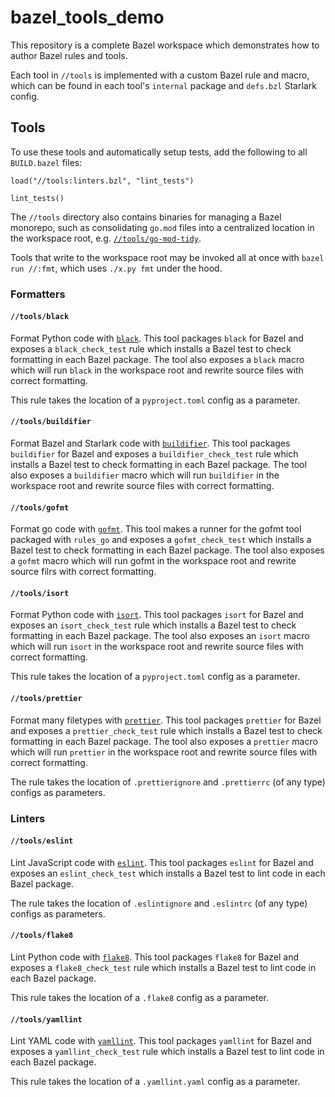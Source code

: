 # bazel_tools_demo

This repository is a complete Bazel workspace which demonstrates how to author
Bazel rules and tools.

Each tool in `//tools` is implemented with a custom Bazel rule and macro, which
can be found in each tool's `internal` package and `defs.bzl` Starlark config.

## Tools

To use these tools and automatically setup tests, add the following to all
`BUILD.bazel` files:

```bazel
load("//tools:linters.bzl", "lint_tests")

lint_tests()
```

The `//tools` directory also contains binaries for managing a Bazel monorepo,
such as consolidating `go.mod` files into a centralized location in the
workspace root, e.g. [`//tools/go-mod-tidy`].

[`//tools/go-mod-tidy`]: tools/go-mod-tidy

Tools that write to the workspace root may be invoked all at once with
`bazel run //:fmt`, which uses `./x.py fmt` under the hood.

### Formatters

#### `//tools/black`

Format Python code with [`black`]. This tool packages `black` for Bazel and
exposes a `black_check_test` rule which installs a Bazel test to check
formatting in each Bazel package. The tool also exposes a `black` macro which
will run `black` in the workspace root and rewrite source files with correct
formatting.

This rule takes the location of a `pyproject.toml` config as a parameter.

[`black`]: https://pypi.org/project/black/

#### `//tools/buildifier`

Format Bazel and Starlark code with [`buildifier`]. This tool packages
`buildifier` for Bazel and exposes a `buildifier_check_test` rule which installs
a Bazel test to check formatting in each Bazel package. The tool also exposes a
`buildifier` macro which will run `buildifier` in the workspace root and rewrite
source files with correct formatting.

[`buildifier`]: https://github.com/bazelbuild/buildtools

#### `//tools/gofmt`

Format go code with [`gofmt`]. This tool makes a runner for the gofmt tool
packaged with `rules_go` and exposes a `gofmt_check_test` which installs a Bazel
test to check formatting in each Bazel package. The tool also exposes a `gofmt`
macro which will run gofmt in the workspace root and rewrite source filrs with
correct formatting.

[`gofmt`]: https://pkg.go.dev/cmd/gofmt

#### `//tools/isort`

Format Python code with [`isort`]. This tool packages `isort` for Bazel and
exposes an `isort_check_test` rule which installs a Bazel test to check
formatting in each Bazel package. The tool also exposes an `isort` macro which
will run `isort` in the workspace root and rewrite source files with correct
formatting.

This rule takes the location of a `pyproject.toml` config as a parameter.

[`isort`]: https://pycqa.github.io/isort/

#### `//tools/prettier`

Format many filetypes with [`prettier`]. This tool packages `prettier` for Bazel
and exposes a `prettier_check_test` rule which installs a Bazel test to check
formatting in each Bazel package. The tool also exposes a `prettier` macro which
will run `prettier` in the workspace root and rewrite source files with correct
formatting.

The rule takes the location of `.prettierignore` and `.prettierrc` (of any type)
configs as parameters.

[`prettier`]: https://prettier.io/

### Linters

#### `//tools/eslint`

Lint JavaScript code with [`eslint`]. This tool packages `eslint` for Bazel and
exposes an `eslint_check_test` which installs a Bazel test to lint code in each
Bazel package.

The rule takes the location of `.eslintignore` and `.eslintrc` (of any type)
configs as parameters.

[`eslint`]: https://eslint.org/

#### `//tools/flake8`

Lint Python code with [`flake8`]. This tool packages `flake8` for Bazel and
exposes a `flake8_check_test` rule which installs a Bazel test to lint code in
each Bazel package.

This rule takes the location of a `.flake8` config as a parameter.

[`flake8`]: https://flake8.pycqa.org/en/latest/

#### `//tools/yamllint`

Lint YAML code with [`yamllint`]. This tool packages `yamllint` for Bazel and
exposes a `yamllint_check_test` rule which installs a Bazel test to lint code in
each Bazel package.

This rule takes the location of a `.yamllint.yaml` config as a parameter.

[`yamllint`]: https://pypi.org/project/yamllint/
